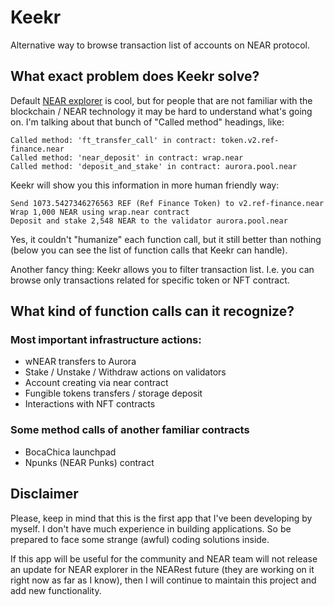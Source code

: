 # Keekr

Alternative way to browse transaction list of accounts on NEAR protocol. 

## What exact problem does Keekr solve?

Default [NEAR explorer](https://explorer.near.org/) is cool, but for people that are not familiar with the blockchain / NEAR technology it may be hard to understand what's going on. I'm talking about that bunch of "Called method" headings, like:

```
Called method: 'ft_transfer_call' in contract: token.v2.ref-finance.near
Called method: 'near_deposit' in contract: wrap.near
Called method: 'deposit_and_stake' in contract: aurora.pool.near
```

Keekr will show you this information in more human friendly way:
```
Send 1073.5427346276563 REF (Ref Finance Token) to v2.ref-finance.near
Wrap 1,000 NEAR using wrap.near contract
Deposit and stake 2,548 NEAR to the validator aurora.pool.near
```

Yes, it couldn't "humanize" each function call, but it still better than nothing (below you can see the list of function calls that Keekr can handle).

Another fancy thing: Keekr allows you to filter transaction list. I.e. you can browse only transactions related for specific token or NFT contract.

## What kind of function calls can it recognize?

### Most important infrastructure actions:
- wNEAR transfers to Aurora
- Stake / Unstake / Withdraw actions on validators
- Account creating via near contract
- Fungible tokens transfers / storage deposit
- Interactions with NFT contracts

### Some method calls of another familiar contracts
- BocaChica launchpad
- Npunks (NEAR Punks) contract


## Disclaimer

Please, keep in mind that this is the first app that I've been developing by myself. I don't have much experience in building applications. So be prepared to face some strange (awful) coding solutions inside. 

If this app will be useful for the community and NEAR team will not release an update for NEAR explorer in the NEARest future (they are working on it right now as far as I know), then I will continue to maintain this project and add new functionality.